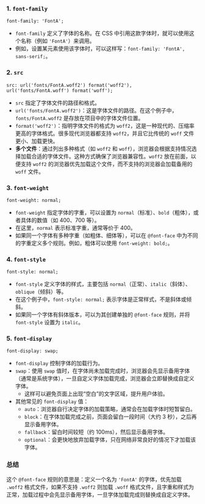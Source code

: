 

### 1. `font-family`

`font-family: 'FontA';`

- `font-family` 定义了字体的名称。在 CSS 中引用这款字体时，就可以使用这个名称（例如 `'FontA'`）来调用。
- 例如，设置某元素使用该字体时，可以这样写：`font-family: 'FontA', sans-serif;`。

### 2. `src`

`src: url('fonts/FontA.woff2') format('woff2'),      url('fonts/FontA.woff') format('woff');`

- `src` 指定了字体文件的路径和格式。
- `url('fonts/FontA.woff2')`：这是字体文件的路径。在这个例子中，`fonts/FontA.woff2` 是存放在项目中的字体文件位置。
- `format('woff2')`：指明字体文件的格式为 `woff2`，这是一种现代的、压缩率更高的字体格式。很多现代浏览器都支持 `woff2`，并且它比传统的 `woff` 文件更小、加载更快。
- **多个文件**：通过列出多种格式（如 `woff2` 和 `woff`），浏览器会根据支持情况选择加载合适的字体文件。这种方式确保了浏览器兼容性。`woff2` 放在前面，以便支持 `woff2` 的浏览器优先加载这个文件，而不支持的浏览器会加载备用的 `woff` 文件。

### 3. `font-weight`

`font-weight: normal;`

- `font-weight` 指定字体的字重，可以设置为 `normal`（标准）、`bold`（粗体），或者具体的数值（如 400、700 等）。
- 在这里，`normal` 表示标准字重，通常等价于 400。
- 如果同一个字体有多种字重（如粗体、细体等），可以在 `@font-face` 中为不同的字重定义多个规则。例如，粗体可以使用 `font-weight: bold;`。

### 4. `font-style`

`font-style: normal;`

- `font-style` 定义字体的样式，主要包括 `normal`（正常）、`italic`（斜体）、`oblique`（倾斜）等。
- 在这个例子中，`font-style: normal;` 表示字体是正常样式，不是斜体或倾斜。
- 如果同一个字体有斜体版本，可以为其创建单独的 `@font-face` 规则，并将 `font-style` 设置为 `italic`。

### 5. `font-display`

`font-display: swap;`

- `font-display` 控制字体的加载行为。
- `swap`：使用 `swap` 值时，在字体尚未加载完成时，浏览器会先显示备用字体（通常是系统字体），一旦自定义字体加载完成，浏览器会立即替换成自定义字体。
    - 这样可以避免页面上出现“空白”的文字区域，提升用户体验。
- 其他常见的 `font-display` 值：
    - `auto`：浏览器自行决定字体的加载策略，通常会在加载字体时短暂留白。
    - `block`：在字体加载完成之前，页面会留白一段时间（大约 3 秒），之后再显示备用字体。
    - `fallback`：留白时间较短（约 100ms），然后显示备用字体。
    - `optional`：会更快地放弃加载字体，只在网络非常良好的情况下才加载该字体。

### 总结

这个 `@font-face` 规则的意思是：定义一个名为 `'FontA'` 的字体，优先加载 `.woff2` 格式文件，如果不支持 `.woff2` 则加载 `.woff` 格式文件，且字重和样式为正常，加载过程中会先显示备用字体，一旦字体加载完成则替换成自定义字体。